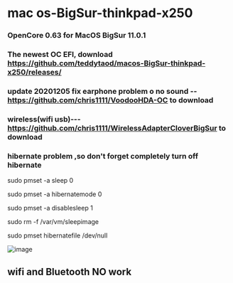 # mac os-BigSur-thinkpad-x250
### OpenCore 0.63 for MacOS BigSur 11.0.1 
 

### The newest OC EFI, download https://github.com/teddytaod/macos-BigSur-thinkpad-x250/releases/
### update 20201205 fix earphone problem o no sound --https://github.com/chris1111/VoodooHDA-OC to download
### wireless(wifi usb)---https://github.com/chris1111/WirelessAdapterCloverBigSur  to download


###  hibernate problem ,so don't forget completely turn off hibernate
sudo pmset -a sleep 0

sudo pmset -a hibernatemode 0

sudo pmset -a disablesleep 1

sudo rm -f /var/vm/sleepimage

sudo pmset hibernatefile /dev/null


![image](https://github.com/teddytaod/macos-BigSur-thinkpad-x250/blob/master/BigSur-beta6.png)
## wifi and Bluetooth NO work
